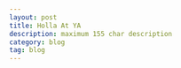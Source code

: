 ```yaml
---
layout: post
title: Holla At YA
description: maximum 155 char description
category: blog
tag: blog
---
```

